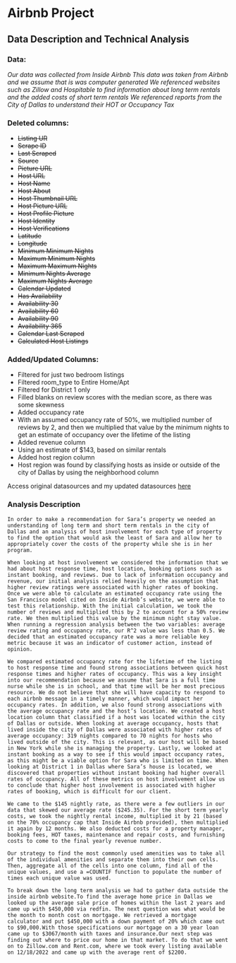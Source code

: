 # Airbnb Project
## Data Description and Technical Analysis

### Data:
 _Our data was collected from Inside Airbnb_
_This data was taken from Airbnb and we assume that is was computer generated_
_We referenced websites such as Zillow and Hospitable to find information about long term rentals and the added costs of short term rentals_
_We referenced reports from the City of Dallas to understand their HOT or Occupancy Tax_

### Deleted columns:
* ~~Listing UR~~
* ~~Scrape ID~~
* ~~Last Scraped~~
* ~~Source~~
* ~~Picture URL~~
* ~~Host URL~~
* ~~Host Name~~
* ~~Host About~~
* ~~Host Thumbnail URL~~
* ~~Host Picture URL~~
* ~~Host Profile Picture~~
* ~~Host Identity~~
* ~~Host Verifications~~
* ~~Latitude~~
* ~~Longitude~~
* ~~Minimum Minimum Nights~~
* ~~Maximum Minimum Nights~~
* ~~Maximum Maximum Nights~~
* ~~Minimum Nights Average~~
* ~~Maximum Nights Average~~
* ~~Calendar Updated~~
* ~~Has Availability~~
* ~~Availability 30~~
* ~~Availability 60~~
* ~~Availability 90~~
* ~~Availability 365~~
* ~~Calendar Last Scraped~~
* ~~Calculated Host Listings~~

### Added/Updated Columns:
* Filtered for just two bedroom listings
* Filtered room_type to Entire Home/Apt
* Filtered for District 1 only
* Filled blanks on review scores with the median score, as there was some skewness
* Added occupancy rate
* With an assumed occupancy rate of 50%, we multiplied number of reviews by 2, and then we multiplied that value by the minimum nights to get an estimate of occupancy over the lifetime of the listing
* Added revenue column
* Using an estimate of $143, based on similar rentals
* Added host region column
* Host region was found by classifying hosts as inside or outside of the city of Dallas by using the neighborhood column

Access original datasources and my updated datasources [here](https://drive.google.com/drive/folders/1eI0hxKTkzH3s82YG6-dMvt-D15b98He1?usp=sharing "Dallas Airbnb Data")

### Analysis Description
       
    In order to make a recommendation for Sara’s property we needed an understanding of long term and short term rentals in the city of Dallas and an analysis of host involvement for each type of property to find the option that would ask the least of Sara and allow her to appropriately cover the costs of the property while she is in her program.
    
    When looking at host involvement we considered the information that we had about host response time, host location, booking options such as instant booking, and reviews. Due to lack of information occupancy and revenue, our initial analysis relied heavily on the assumption that higher review ratings were associated with higher rates of booking. Once we were able to calculate an estimated occupancy rate using the San Francisco model cited on Inside Airbnb’s website, we were able to test this relationship. With the initial calculation, we took the number of reviews and multiplied this by 2 to account for a 50% review rate. We then multiplied this value by the minimum night stay value. When running a regression analysis between the two variables: average review rating and occupancy rate, our R^2 value was less than 0.5. We decided that an estimated occupancy rate was a more reliable key metric because it was an indicator of customer action, instead of opinion. 
    
    We compared estimated occupancy rate for the lifetime of the listing to host response time and found strong associations between quick host response times and higher rates of occupancy. This was a key insight into our recommendation because we assume that Sara is a full time nurse while she is in school, and that time will be her most precious resource. We do not believe that she will have capacity to respond to each airbnb message in a timely manner, which would impact her occupancy rates. In addition, we also found strong associations with the average occupancy rate and the host’s location. We created a host location column that classified if a host was located within the city of Dallas or outside. When looking at average occupancy, hosts that lived inside the city of Dallas were associated with higher rates of average occupancy: 319 nights compared to 70 nights for hosts who lived outside of the city. This is relevant, as our host will be based in New York while she is managing the property. Lastly, we looked at instant booking as a way to see if this would impact occupancy rates, as this might be a viable option for Sara who is limited on time. When looking at District 1 in Dallas where Sara’s house is located, we discovered that properties without instant booking had higher overall rates of occupancy. All of these metrics on host involvement allow us to conclude that higher host involvement is associated with higher rates of booking, which is difficult for our client.
    
    We came to the $145 nightly rate, as there were a few outliers in our data that skewed our average rate ($245.35). For the short term yearly costs, we took the nightly rental income, multiplied it by 21 (based on the 70% occupancy cap that Inside Airbnb provided), then multiplied it again by 12 months. We also deducted costs for a property manager, booking fees, HOT taxes, maintenance and repair costs, and furnishing costs to come to the final yearly revenue number. 
    
    Our strategy to find the most commonly used amenities was to take all of the individual amenities and separate them into their own cells. Then, aggregate all of the cells into one column, find all of the unique values, and use a =COUNTIF function to populate the number of times each unique value was used.
    
    To break down the long term analysis we had to gather data outside the inside airbnb website.To find the average home price in Dallas we looked up the average sale price of homes within the last 2 years and came up with $450,000 via redfin. The next question was what would be the month to month cost on mortgage. We retrieved a mortgage calculator and put $450,000 with a down payment of 20% which came out to $90,000.With those specifications our mortgage on a 30 year loan came up to $3067/month with taxes and insurance.Our next step was finding out where to price our home in that market. To do that we went on to Zillow.com and Rent.com, where we took every listing available on 12/18/2022 and came up with the average rent of $2200.
